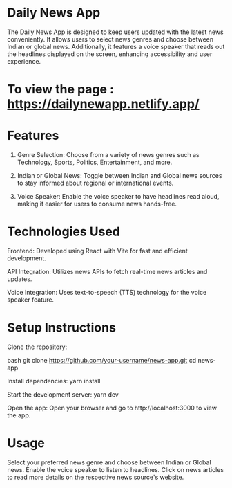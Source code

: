 # Daily News App
The Daily News App is designed to keep users updated with the latest news conveniently. It allows users to select news genres and choose between Indian or global news. Additionally, it features a voice speaker that reads out the headlines displayed on the screen, enhancing accessibility and user experience.

# To view the page : https://dailynewapp.netlify.app/

# Features
1. Genre Selection: Choose from a variety of news genres such as Technology, Sports, Politics, Entertainment, and more.

2. Indian or Global News: Toggle between Indian and Global news sources to stay informed about regional or international events.

3. Voice Speaker: Enable the voice speaker to have headlines read aloud, making it easier for users to consume news hands-free.

 # Technologies Used
Frontend: Developed using React with Vite for fast and efficient development.

API Integration: Utilizes news APIs to fetch real-time news articles and updates.

Voice Integration: Uses text-to-speech (TTS) technology for the voice speaker feature.

# Setup Instructions
Clone the repository:

bash
git clone https://github.com/your-username/news-app.git
cd news-app

Install dependencies:
yarn install

Start the development server:
yarn dev

Open the app: Open your browser and go to http://localhost:3000 to view the app.

# Usage
Select your preferred news genre and choose between Indian or Global news.
Enable the voice speaker to listen to headlines.
Click on news articles to read more details on the respective news source's website.




